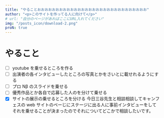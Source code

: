 ```yaml
---
title: "やることおおおおおおおおおおおおおおおおおおおおおおおおおおおおおお"
author: "<p>このサイトを作ってる人に向けて</p>"
# url: "自分のページがあればここにURL入れてください"
img: "/posts_icon/download-2.png"
proN: true
---
```


<!--
<iframe src="https://docs.google.com/presentation/d/e/2PACX-1vQWRwG9oIrX85CKFYuib6ZTnJUC4lnmIDZZ46LVG_ZdvBCJ8fcVt8I3ZsQuvsBOAHl0NXffvL5RIb2A/embed?start=true&loop=false&delayms=3000" frameborder="0" width="480" height="299" allowfullscreen="true" mozallowfullscreen="true" webkitallowfullscreen="true"></iframe>

<embed name="D89ABA030AC89297C411D33D38BD7D3B" style="" width="100%" height="600px" src="/pdf/20年後の価値交換を考え　横浜CP-B のコピー.pdf" type="application/pdf" internalid="D89ABA030AC89297C411D33D38BD7D3B"> -->

<!-- # やること -->

# やること

- [ ] youtube を乗せるところを作る
- [ ] 出演者の各インタビューしたところの写真とかをさいとに載せれるようにする
- [ ] プロ Nβ のスライドを乗せる
- [ ] 優秀作品とか各自で応募した人のを分けて乗せる
- [x] サイトの展示の乗せるところを分ける
      今日三谷先生と相談相談してキャンフェスの web サイトのペーじにステージに出る人に事前インタビューをしてそれを乗せることが決まったのでそれについてどこかで相談したいです。
